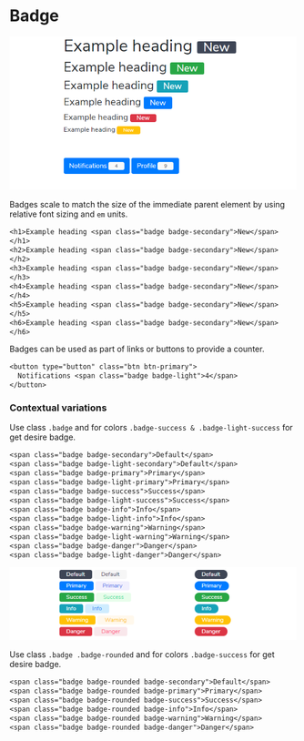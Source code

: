 # Badge

![](../.gitbook/assets/badge-2.png)

 Badges scale to match the size of the immediate parent element by using relative font sizing and `em` units.

```markup
<h1>Example heading <span class="badge badge-secondary">New</span></h1>
<h2>Example heading <span class="badge badge-secondary">New</span></h2>
<h3>Example heading <span class="badge badge-secondary">New</span></h3>
<h4>Example heading <span class="badge badge-secondary">New</span></h4>
<h5>Example heading <span class="badge badge-secondary">New</span></h5>
<h6>Example heading <span class="badge badge-secondary">New</span></h6>
```

Badges can be used as part of links or buttons to provide a counter.

```markup
<button type="button" class="btn btn-primary">
  Notifications <span class="badge badge-light">4</span>
</button>
```

### Contextual variations

 Use class `.badge` and for colors `.badge-success & .badge-light-success` for get desire badge.

```markup
<span class="badge badge-secondary">Default</span>
<span class="badge badge-light-secondary">Default</span>
<span class="badge badge-primary">Primary</span>
<span class="badge badge-light-primary">Primary</span>
<span class="badge badge-success">Success</span>
<span class="badge badge-light-success">Success</span>
<span class="badge badge-info">Info</span>
<span class="badge badge-light-info">Info</span>
<span class="badge badge-warning">Warning</span>
<span class="badge badge-light-warning">Warning</span>
<span class="badge badge-danger">Danger</span>
<span class="badge badge-light-danger">Danger</span>

```

![](../.gitbook/assets/badge-1.png)

 Use class `.badge .badge-rounded` and for colors `.badge-success` for get desire badge.

```markup
<span class="badge badge-rounded badge-secondary">Default</span>
<span class="badge badge-rounded badge-primary">Primary</span>
<span class="badge badge-rounded badge-success">Success</span>
<span class="badge badge-rounded badge-info">Info</span>
<span class="badge badge-rounded badge-warning">Warning</span>
<span class="badge badge-rounded badge-danger">Danger</span>
```

